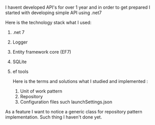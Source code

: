 I havent developed API's for over 1 year and in order to get prepared I started with developing simple API using .net7

Here is the technology stack what I used: 
1. .net 7
2. Logger
3. Entity framework core (EF7)
4. SQLite
5. ef tools

   Here is the terms and solutions what I studied and implemented :
   1. Unit of work pattern
   2. Repository
   3. Configuration files such launchSettings.json

As a feature I want to notice a generic class for repository pattern implementation. Such thing I haven't done yet.
